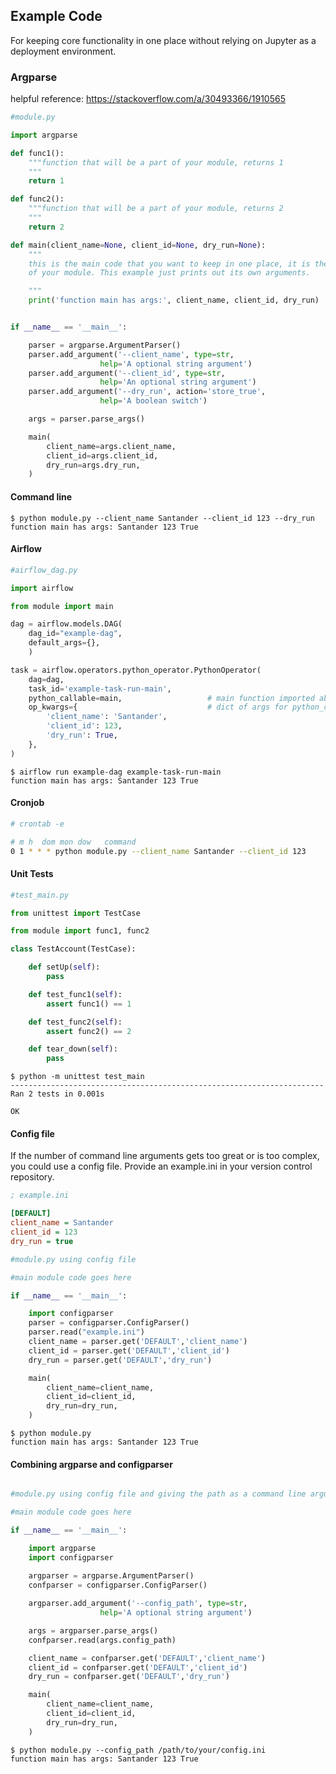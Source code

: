 ## Example Code
For keeping core functionality in one place without relying on Jupyter as a
deployment environment.

### Argparse

helpful reference: https://stackoverflow.com/a/30493366/1910565

```python
#module.py

import argparse

def func1():
    """function that will be a part of your module, returns 1
    """
    return 1 

def func2():
    """function that will be a part of your module, returns 2
    """
    return 2 

def main(client_name=None, client_id=None, dry_run=None):
    """
    this is the main code that you want to keep in one place, it is the core
    of your module. This example just prints out its own arguments.

    """
    print('function main has args:', client_name, client_id, dry_run)


if __name__ == '__main__':

    parser = argparse.ArgumentParser()
    parser.add_argument('--client_name', type=str,
                    help='A optional string argument')
    parser.add_argument('--client_id', type=str,
                    help='An optional string argument')
    parser.add_argument('--dry_run', action='store_true',
                    help='A boolean switch')

    args = parser.parse_args()

    main(
        client_name=args.client_name,
        client_id=args.client_id,
        dry_run=args.dry_run,
    )
```

#### Command line

```console
$ python module.py --client_name Santander --client_id 123 --dry_run
function main has args: Santander 123 True
```

#### Airflow

```python
#airflow_dag.py

import airflow

from module import main

dag = airflow.models.DAG(
    dag_id="example-dag",
    default_args={},
    )

task = airflow.operators.python_operator.PythonOperator(
    dag=dag,
    task_id='example-task-run-main',           
    python_callable=main,                   # main function imported above
    op_kwargs={                             # dict of args for python_callable
        'client_name': 'Santander',
        'client_id': 123,
        'dry_run': True,        
    },               
)
```

```console
$ airflow run example-dag example-task-run-main
function main has args: Santander 123 True
```

#### Cronjob

```bash
# crontab -e

# m h  dom mon dow   command
0 1 * * * python module.py --client_name Santander --client_id 123
```

#### Unit Tests

```python
#test_main.py

from unittest import TestCase

from module import func1, func2

class TestAccount(TestCase):

    def setUp(self):
        pass

    def test_func1(self):
        assert func1() == 1

    def test_func2(self):
        assert func2() == 2

    def tear_down(self):
        pass
```

```console
$ python -m unittest test_main
----------------------------------------------------------------------
Ran 2 tests in 0.001s

OK
```


#### Config file

If the number of command line arguments gets too great or is too complex, you
could use a config file. Provide an example.ini in your version control repository.

```ini
; example.ini

[DEFAULT]
client_name = Santander
client_id = 123
dry_run = true
```

```python
#module.py using config file

#main module code goes here

if __name__ == '__main__':

    import configparser  
    parser = configparser.ConfigParser()
    parser.read("example.ini")
    client_name = parser.get('DEFAULT','client_name')
    client_id = parser.get('DEFAULT','client_id')
    dry_run = parser.get('DEFAULT','dry_run')

    main(
        client_name=client_name,
        client_id=client_id,
        dry_run=dry_run,
    )
```


```console
$ python module.py
function main has args: Santander 123 True
```

#### Combining argparse and configparser

```python

#module.py using config file and giving the path as a command line argument

#main module code goes here

if __name__ == '__main__':

    import argparse
    import configparser
    
    argparser = argparse.ArgumentParser()
    confparser = configparser.ConfigParser()

    argparser.add_argument('--config_path', type=str,
                    help='A optional string argument')

    args = argparser.parse_args()
    confparser.read(args.config_path)

    client_name = confparser.get('DEFAULT','client_name')
    client_id = confparser.get('DEFAULT','client_id')
    dry_run = confparser.get('DEFAULT','dry_run')

    main(
        client_name=client_name,
        client_id=client_id,
        dry_run=dry_run,
    )
```

```console
$ python module.py --config_path /path/to/your/config.ini
function main has args: Santander 123 True
```


    